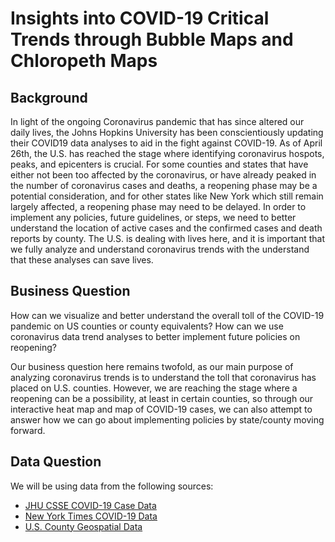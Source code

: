 # Insights into COVID-19 Critical Trends through Bubble Maps and Chloropeth Maps


## Background
In light of the ongoing Coronavirus pandemic that has since altered our daily lives, the Johns Hopkins University has been conscientiously updating their COVID19 data analyses to aid in the fight against COVID-19. As of April 26th, the U.S. has reached the stage where identifying coronavirus hospots, peaks, and epicenters is crucial. For some counties and states that have either not been too affected by the coronavirus, or have already peaked in the number of coronavirus cases and deaths, a reopening phase may be a potential consideration, and for other states like New York which still remain largely affected, a reopening phase may need to be delayed. In order to implement any policies, future guidelines, or steps, we need to better understand the location of active cases and the confirmed cases and death reports by county. The U.S. is dealing with lives here, and it is important that we fully analyze and understand coronavirus trends with the understand that these analyses can save lives.

## Business Question
How can we visualize and better understand the overall toll of the COVID-19 pandemic on US counties or county equivalents? How can we use coronavirus data trend analyses to better implement future policies on reopening?

Our business question here remains twofold, as our main purpose of analyzing coronavirus trends is to understand the toll that coronavirus has placed on U.S. counties. However, we are reaching the stage where a reopening can be a possibility, at least in certain counties, so through our interactive heat map and map of COVID-19 cases, we can also attempt to answer how we can go about implementing policies by state/county moving forward.

## Data Question
We will be using data from the following sources:

- [JHU CSSE COVID-19 Case Data](https://github.com/CSSEGISandData/COVID-19/tree/master/csse_covid_19_data/csse_covid_19_daily_reports)
- [New York Times COVID-19 Data](https://github.com/nytimes/covid-19-data/blob/master/us-counties.csv)
- [U.S. County Geospatial Data](https://raw.githubusercontent.com/plotly/datasets/master/geojson-counties-fips.json)

